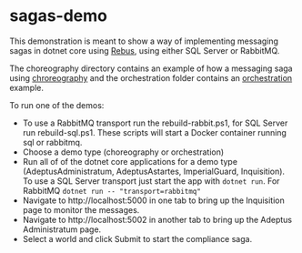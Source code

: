 # sagas-demo

This demonstration is meant to show a way of implementing messaging sagas in dotnet core using [Rebus](https://github.com/rebus-org), using either SQL Server or RabbitMQ.

The choreography directory contains an example of how a messaging saga using [chroreography](https://microservices.io/patterns/data/saga.html#example-choreography-based-saga) and the orchestration folder contains an [orchestration](https://microservices.io/patterns/data/saga.html#example-orchestration-based-saga) example.

To run one of the demos:
- To use a RabbitMQ transport run the rebuild-rabbit.ps1, for SQL Server run rebuild-sql.ps1. These scripts will start a Docker container running sql or rabbitmq.
- Choose a demo type (choreography or orchestration)
- Run all of of the dotnet core applications for a demo type (AdeptusAdministratum, AdeptusAstartes, ImperialGuard, Inquisition). To use a SQL Server transport just start the app with `dotnet run`. For RabbitMQ `dotnet run -- "transport=rabbitmq"`
- Navigate to http://localhost:5000 in one tab to bring up the Inquisition page to monitor the messages.
- Navigate to http://localhost:5002 in another tab to bring up the Adeptus Administratum page.
- Select a world and click Submit to start the compliance saga.
